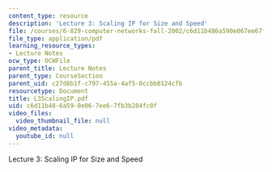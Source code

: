 ```yaml
---
content_type: resource
description: 'Lecture 3: Scaling IP for Size and Speed'
file: /courses/6-829-computer-networks-fall-2002/c6d11b486a590e067ee67fb3b284fc0f_L3ScalingIP.pdf
file_type: application/pdf
learning_resource_types:
- Lecture Notes
ocw_type: OCWFile
parent_title: Lecture Notes
parent_type: CourseSection
parent_uid: c27d8b1f-c797-455a-4af5-0ccbb0124cfb
resourcetype: Document
title: L3ScalingIP.pdf
uid: c6d11b48-6a59-0e06-7ee6-7fb3b284fc0f
video_files:
  video_thumbnail_file: null
video_metadata:
  youtube_id: null
---
```

Lecture 3: Scaling IP for Size and Speed

